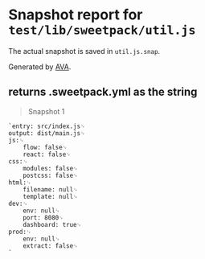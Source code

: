 # Snapshot report for `test/lib/sweetpack/util.js`

The actual snapshot is saved in `util.js.snap`.

Generated by [AVA](https://ava.li).

## returns .sweetpack.yml as the string

> Snapshot 1

    `entry: src/index.js␊
    output: dist/main.js␊
    js:␊
        flow: false␊
        react: false␊
    css:␊
        modules: false␊
        postcss: false␊
    html:␊
        filename: null␊
        template: null␊
    dev:␊
        env: null␊
        port: 8080␊
        dashboard: true␊
    prod:␊
        env: null␊
        extract: false␊
    `
